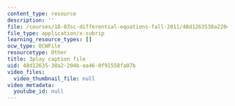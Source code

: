 ```yaml
---
content_type: resource
description: ''
file: /courses/18-03sc-differential-equations-fall-2011/48d1263538a2204baa460f91558fa07b_MCrDzhpu3-s.srt
file_type: application/x-subrip
learning_resource_types: []
ocw_type: OCWFile
resourcetype: Other
title: 3play caption file
uid: 48d12635-38a2-204b-aa46-0f91558fa07b
video_files:
  video_thumbnail_file: null
video_metadata:
  youtube_id: null
---
```

